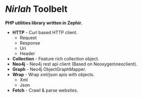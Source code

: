 _Nirlah_ Toolbelt
=================

**PHP utilities library written in Zephir.**

- **HTTP** - Curl based HTTP client.
  + Request
  + Response
  + Uri
  + Header
- **Collection** - Feature rich collection object.
- **Neo4j** - Neo4j rest api client (Based on Neoxygen\neoclient).
- **Graph** - Neo4j ObjectGraphMapper.
- **Wrap** - Wrap xml/json apis with objects.
  + Xml
  + Json
- **Fetch** - Crawl & parse websites.

